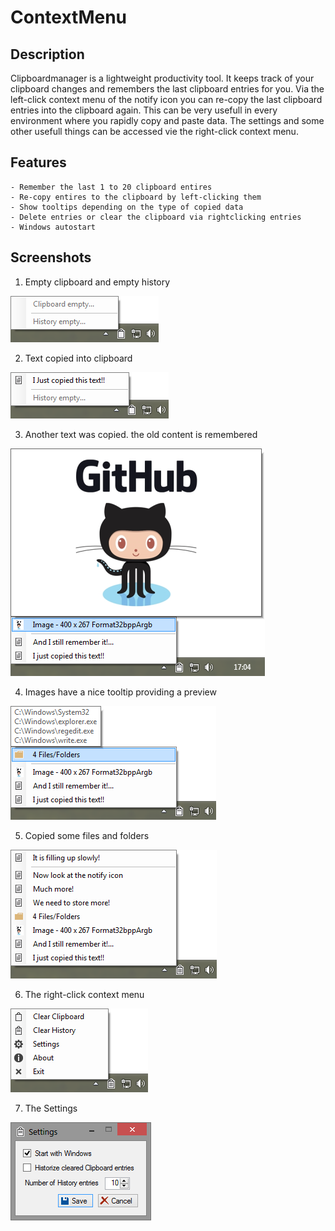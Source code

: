 # ContextMenu

Description
--------------

Clipboardmanager is a lightweight productivity tool. It keeps track of your clipboard changes and remembers the last clipboard entries for you. Via the left-click context menu of the notify icon you can re-copy the last clipboard entries into the clipboard again. This can be very usefull in every environment where you rapidly copy and paste data. The settings and some other usefull things can be accessed vie the right-click context menu.

Features
--------------

	- Remember the last 1 to 20 clipboard entires
	- Re-copy entires to the clipboard by left-clicking them
	- Show tooltips depending on the type of copied data
	- Delete entries or clear the clipboard via rightclicking entries
	- Windows autostart

Screenshots
--------------

1. Empty clipboard and empty history

![Screenshot1](https://raw.githubusercontent.com/nein23/userContent/master/ClipboardManager/Screenshots/1.png)

2. Text copied into clipboard

![Screenshot2](https://raw.githubusercontent.com/nein23/userContent/master/ClipboardManager/Screenshots/2.png)

3. Another text was copied. the old content is remembered

![Screenshot3](https://raw.githubusercontent.com/nein23/userContent/master/ClipboardManager/Screenshots/3.png)

4. Images have a nice tooltip providing a preview

![Screenshot4](https://raw.githubusercontent.com/nein23/userContent/master/ClipboardManager/Screenshots/4.png)

5. Copied some files and folders

![Screenshot5](https://raw.githubusercontent.com/nein23/userContent/master/ClipboardManager/Screenshots/5.png)

6. The right-click context menu
 
![Screenshot6](https://raw.githubusercontent.com/nein23/userContent/master/ClipboardManager/Screenshots/6.png)

7. The Settings

![Screenshot7](https://raw.githubusercontent.com/nein23/userContent/master/ClipboardManager/Screenshots/7.png)